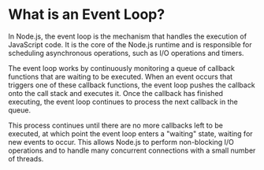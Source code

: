 # What is an Event Loop?

In Node.js, the event loop is the mechanism that handles the execution of JavaScript code. It is the core of the Node.js runtime and is responsible for scheduling asynchronous operations, such as I/O operations and timers.

The event loop works by continuously monitoring a queue of callback functions that are waiting to be executed. When an event occurs that triggers one of these callback functions, the event loop pushes the callback onto the call stack and executes it. Once the callback has finished executing, the event loop continues to process the next callback in the queue.

This process continues until there are no more callbacks left to be executed, at which point the event loop enters a "waiting" state, waiting for new events to occur. This allows Node.js to perform non-blocking I/O operations and to handle many concurrent connections with a small number of threads.
